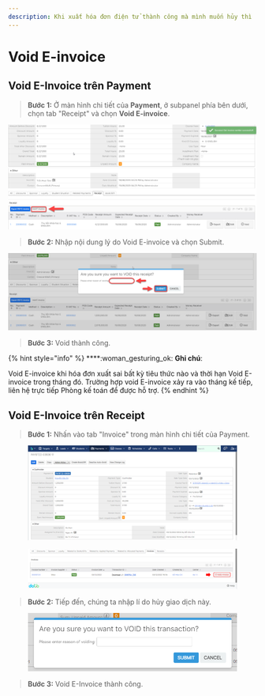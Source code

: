 ```yaml
---
description: Khi xuất hóa đơn điện tử thành công mà mình muốn hủy thì
---
```


# Void E-invoice

## Void E-Invoice trên Payment

> **Bước 1:** Ở màn hình chi tiết của **Payment**, ở subpanel phía bên dưới, chọn tab "Receipt" và chọn **Void E-invoice**.

![](<../../.gitbook/assets/image (97).png>)

> **Bước 2:** Nhập nội dung lý do Void E-invoice và chọn Submit.

![](<../../.gitbook/assets/image (98).png>)

> **Bước 3:** Void thành công.

{% hint style="info" %}
****:woman\_gesturing\_ok: **Ghi chú**:

Void E-invoice khi hóa đơn xuất sai bất kỳ tiêu thức nào và thời hạn Void E-invoice trong tháng đó. Trường hợp void E-invoice xảy ra vào tháng kế tiếp, liên hệ trực tiếp Phòng kế toán để được hỗ trợ.
{% endhint %}

## Void E-Invoice trên Receipt

> **Bước 1:** Nhấn vào tab "Invoice" trong màn hình chi tiết của Payment.

<figure><img src="../../.gitbook/assets/image (16).png" alt=""><figcaption></figcaption></figure>

<figure><img src="../../.gitbook/assets/image (17).png" alt=""><figcaption></figcaption></figure>

> **Bước 2:** Tiếp đến, chúng ta nhập lí do hủy giao dịch này.

<figure><img src="../../.gitbook/assets/image (159).png" alt=""><figcaption></figcaption></figure>

> **Bước 3:** Void E-Invoice thành công.
